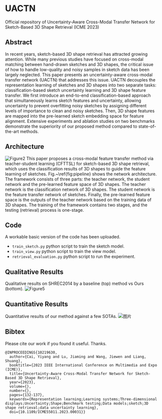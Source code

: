 # UACTN
Official repository of Uncertainty-Aware Cross-Modal Transfer Network for Sketch-Based 3D Shape Retrieval (ICME 2023)

## Abstract
In recent years, sketch-based 3D shape retrieval has attracted growing attention. While many previous studies have focused on cross-modal matching between hand-drawn sketches and 3D shapes, the critical issue of how to handle low-quality and noisy samples in sketch data has been largely neglected. This paper presents an uncertainty-aware cross-modal transfer network (UACTN) that addresses this issue. UACTN decouples the representation learning of sketches and 3D shapes into two separate tasks: classification-based sketch uncertainty learning and 3D shape feature transfer. We first introduce an end-to-end classification-based approach that simultaneously learns sketch features and uncertainty, allowing uncertainty to prevent overfitting noisy sketches by assigning different levels of importance to clean and noisy sketches. Then, 3D shape features are mapped into the pre-learned sketch embedding space for feature alignment. Extensive experiments and ablation studies on two benchmarks demonstrate the superiority of our proposed method compared to state-of-the-art methods.


## Architecture
![Figure2](https://github.com/cyy1998/UACTN/assets/37933688/f022167e-94d7-4df4-a5c4-e978eb58f442)
This paper proposes a cross-modal feature transfer method via teacher-student learning (CFTTSL) for sketch-based 3D shape retrieval, which uses the classification results of 3D shapes to guide the feature learning of sketches. Fig.~\ref{fig:pipeline} shows the network architecture. The framework consists of three parts: the teacher network, the student network and the pre-learned feature space of 3D shapes. The teacher network is the classification network of 3D shapes. The student network is the feature transfer network of sketches. Finally, the pre-learned feature space is the outputs of the teacher network based on the training data of 3D shapes. The training of the framework contains two stages, and the testing (retrieval) process is one-stage.

## Code
A workable basic version of the code has been uploaded.
- ```train_sketch.py``` python script to train the sketch model.
- ```train_view.py``` python script to train the view model.
- ```retrieval_evaluation.py``` python script to run the experiment.

## Qualitative Results

Qualitative results on SHREC2014 by a baseline (top) method vs Ours (bottom).
![Figure5](https://github.com/cyy1998/UACTN/assets/37933688/03f4ca3b-c69d-43c5-bc3f-933ade2f9be0)

## Quantitative Results
Quantitative results of our method against a few SOTAs.
![图片](https://github.com/cyy1998/UACTN/assets/37933688/2dc21309-eff1-4f49-ae95-5fd49100b0b9)

## Bibtex
Please cite our work if you found it useful. Thanks.
```
@INPROCEEDINGS{10219630,
  author={Cai, Yiyang and Lu, Jiaming and Wang, Jiewen and Liang, Shuang},
  booktitle={2023 IEEE International Conference on Multimedia and Expo (ICME)}, 
  title={Uncertainty-Aware Cross-Modal Transfer Network for Sketch-Based 3D Shape Retrieval}, 
  year={2023},
  volume={},
  number={},
  pages={132-137},
  keywords={Representation learning;Learning systems;Three-dimensional displays;Uncertainty;Shape;Benchmark testing;Data models;sketch;3D shape retrieval;data uncertainty learning},
  doi={10.1109/ICME55011.2023.00031}}
```  

